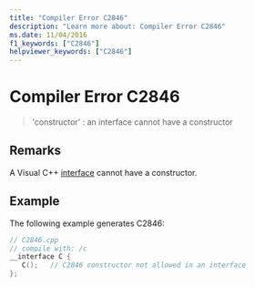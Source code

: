 ```yaml
---
title: "Compiler Error C2846"
description: "Learn more about: Compiler Error C2846"
ms.date: 11/04/2016
f1_keywords: ["C2846"]
helpviewer_keywords: ["C2846"]
---
```

# Compiler Error C2846

> 'constructor' : an interface cannot have a constructor

## Remarks

A Visual C++ [interface](../../cpp/interface.md) cannot have a constructor.

## Example

The following example generates C2846:

```cpp
// C2846.cpp
// compile with: /c
__interface C {
   C();   // C2846 constructor not allowed in an interface
};
```
